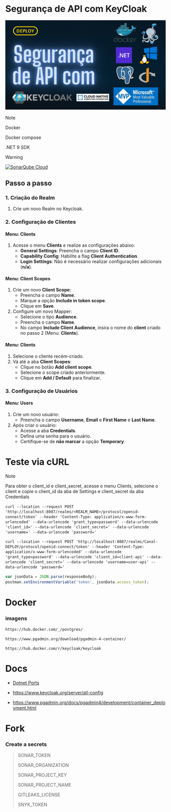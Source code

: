 # Segurança de API com KeyCloak

![banner](./docs/img/banner.png)

> [!NOTE]
> Docker
>
> Docker compose
>
> .NET 9 SDK

> [!WARNING]
> [![SonarQube Cloud](https://sonarcloud.io/images/project_badges/sonarcloud-light.svg)](https://sonarcloud.io/summary/new_code?id=felipementel_DEPLOY.KeyCloak.v1)

## Passo a passo

### 1. Criação do Realm
1. Crie um novo Realm no Keycloak.

### 2. Configuração de Clientes

#### Menu: **Clients**
1. Acesse o menu **Clients** e realize as configurações abaixo:
   - **General Settings**: Preencha o campo **Client ID**.
   - **Capability Config**: Habilite a flag **Client Authentication**.
   - **Login Settings**: Não é necessário realizar configurações adicionais (**n/a**).

#### Menu: **Client Scopes**
1. Crie um novo **Client Scope**:
   - Preencha o campo **Name**.
   - Marque a opção **Include in token scope**.
   - Clique em **Save**.
2. Configure um novo Mapper:
   - Selecione o tipo **Audience**.
   - Preencha o campo **Name**.
   - No campo **Include Client Audience**, insira o nome do **client** criado no passo 2 (Menu: **Clients**).

#### Menu: **Clients**
1. Selecione o cliente recém-criado.
2. Vá até a aba **Client Scopes**:
   - Clique no botão **Add client scope**.
   - Selecione o scope criado anteriormente.
   - Clique em **Add / Default** para finalizar.

### 3. Configuração de Usuários

#### Menu: **Users**
1. Crie um novo usuário:
   - Preencha o campo **Username**, **Email** e **First Name** e **Last Name**.
2. Após criar o usuário:
   - Acesse a aba **Credentials**.
   - Defina uma senha para o usuário.
   - Certifique-se de **não marcar** a opção **Temporary**.

# Teste via cURL

> [!NOTE]
> Para obter o client_id e client_secret, acesse o menu Clients, selecione o client e copie o client_id da aba de Settings e client_secret da aba Credentials

```curl
curl --location --request POST 'http://localhost:8087/realms/<REALM_NAME>/protocol/openid-connect/token' --header 'Content-Type: application/x-www-form-urlencoded' --data-urlencode 'grant_type=password' --data-urlencode 'client_id=' --data-urlencode 'client_secret=' --data-urlencode 'username=' --data-urlencode 'password='
```

```curl
curl --location --request POST 'http://localhost:8087/realms/Canal-DEPLOY/protocol/openid-connect/token' --header 'Content-Type: application/x-www-form-urlencoded' --data-urlencode 'grant_type=password' --data-urlencode 'client_id=client-api' --data-urlencode 'client_secret=' --data-urlencode 'username=user-api' --data-urlencode 'password='
```

```javascript
var jsonData = JSON.parse(responseBody);
postman.setEnvironmentVariable('token', jsonData.access_token);
```

# Docker

### imagens

````
https://hub.docker.com/_/postgres/
````

````
https://www.pgadmin.org/download/pgadmin-4-container/
````

````
https://hub.docker.com/r/keycloak/keycloak
````


# Docs

- [Dotnet Ports](https://learn.microsoft.com/en-us/dotnet/core/compatibility/containers/8.0/aspnet-port)

- https://www.keycloak.org/server/all-config

- https://www.pgadmin.org/docs/pgadmin4/development/container_deployment.html

# Fork

### Create a secrets

> SONAR_TOKEN
>
> SONAR_ORGANIZATION
>
> SONAR_PROJECT_KEY
>
> SONAR_PROJECT_NAME
>
> GITLEAKS_LICENSE
>
> SNYK_TOKEN
